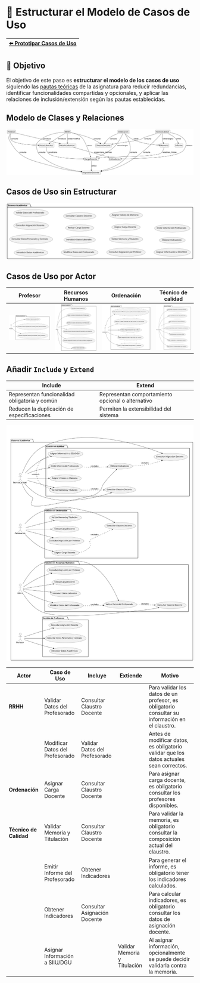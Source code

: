 # 📝 Estructurar el Modelo de Casos de Uso

| [⬅️ Prototipar Casos de Uso](PrototiparCasosDeUso.md) |
|:--|

## 🎯 **Objetivo**

El objetivo de este paso es **estructurar el modelo de los casos de uso** siguiendo las [pautas teóricas](https://github.com/mmasias/IdSw1/blob/main/temario/contenidos/eCdU.md) de la asignatura para reducir redundancias, identificar funcionalidades compartidas y opcionales, y aplicar las relaciones de inclusión/extensión según las pautas establecidas. 

## Modelo de Clases y Relaciones

![Clases y Relaciones](/images/modelosUML/CdU/EstructurarCasosDeUso/ClasesRelaciones.svg)

## Casos de Uso sin Estructurar

![Casos de Uso](/images/modelosUML/CdU/EstructurarCasosDeUso/CdU.svg)

## Casos de Uso por Actor

| Profesor | Recursos Humanos | Ordenación | Técnico de calidad |
|----------|------------------|------------|--------------------|
| ![Diagrama Profesor](/images/modelosUML/CdU/EstructurarCasosDeUso/profesor.svg) | ![Diagrama Recursos Humanos](/images/modelosUML/CdU/EstructurarCasosDeUso/RRHH.svg) | ![Diagrama Ordenacion](/images/modelosUML/CdU/EstructurarCasosDeUso/Ordenacion.svg) | ![Diagrama Tecnico de Calidad](/images/modelosUML/CdU/EstructurarCasosDeUso/TecnicoCalidad.svg) |

## Añadir `Include` y `Extend`

|Include|Extend
|-|-
|Representan funcionalidad obligatoria y común|Representan comportamiento opcional o alternativo
|Reducen la duplicación de especificaciones|Permiten la extensibilidad del sistema

![](/images/modelosUML/CdU/EstructurarCasosDeUso/Sistema.svg)

| **Actor**             | **Caso de Uso**                   | **Incluye**                       | **Extiende**    | **Motivo**                                                                                     |
|-----------------------|-----------------------------------|-----------------------------------|-----------------|------------------------------------------------------------------------------------------------|
| **RRHH**              | Validar Datos del Profesorado     | Consultar Claustro Docente        |                 | Para validar los datos de un profesor, es obligatorio consultar su información en el claustro. |
|                       | Modificar Datos del Profesorado   | Validar Datos del Profesorado     |                 | Antes de modificar datos, es obligatorio validar que los datos actuales sean correctos.        |
| **Ordenación**        | Asignar Carga Docente             | Consultar Claustro Docente        |                 | Para asignar carga docente, es obligatorio consultar los profesores disponibles.               |
| **Técnico de Calidad**| Validar Memoria y Titulación      | Consultar Claustro Docente        |                 | Para validar la memoria, es obligatorio consultar la composición actual del claustro.          |
|                       | Emitir Informe del Profesorado    | Obtener Indicadores               |                 | Para generar el informe, es obligatorio tener los indicadores calculados.                      |
|                       | Obtener Indicadores               | Consultar Asignación Docente      |                 | Para calcular indicadores, es obligatorio consultar los datos de asignación docente.           |
|                       | Asignar Información a SIIU/DGU    |                                   | Validar Memoria y Titulación | Al asignar información, opcionalmente se puede decidir validarla contra la memoria.            |